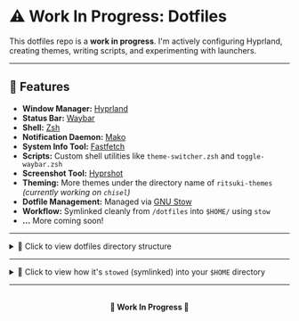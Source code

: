 # ⚠️ Work In Progress: Dotfiles

This dotfiles repo is a **work in progress**. I'm actively configuring Hyprland, creating themes, writing scripts, and experimenting with launchers. 

---

## 🚀 Features

- **Window Manager:** [Hyprland](https://hyprland.org/)
- **Status Bar:** [Waybar](https://wiki.hyprland.org/Useful-Utilities/Status-Bars/)
- **Shell:** [Zsh](https://ohmyz.sh/)
- **Notification Daemon:** [Mako](https://github.com/emersion/mako)
- **System Info Tool:** [Fastfetch](https://github.com/fastfetch-cli/fastfetch)
- **Scripts:** Custom shell utilities like `theme-switcher.zsh` and `toggle-waybar.zsh`
- **Screenshot Tool:** [Hyprshot](https://github.com/Gustash/Hyprshot)
- **Theming:** More themes under the directory name of `ritsuki-themes` *(currently working on `chisel`)*
- **Dotfile Management:** Managed via [GNU Stow]((https://www.gnu.org/software/stow/manual/stow.html))
- **Workflow:** Symlinked cleanly from `/dotfiles` into `$HOME/` using `stow`
- **...** More coming soon!

---

<details>
<summary>📂 Click to view dotfiles directory structure</summary>

```plaintext
~/dotfiles
├── CHANGELOG.md
├── fastfetch
│   └── .config
│       └── fastfetch
│           └── config.jsonc
├── .gitignore
├── hypr
│   └── .config
│       └── hypr
│           ├── hyprland.conf
│           ├── keybindings.conf
│           ├── theme.conf
│           └── workspace.conf
├── mako
│   └── .config
│       └── mako
│           └── config
├── README.md
├── scripts
│   └── .local
│       └── bin
│           ├── battery-notifier.zsh
│           ├── goto-workspace.zsh
│           ├── theme-switcher.zsh
│           └── toggle-waybar.zsh
├── systemd
│   └── .config
│       └── systemd
│           └── user
│               ├── battery-notifier.service
│               └── battery-notifier.timer
├── themes
│   └── ritsuki-themes
│       ├── chisel
│       │   ├── chisel.conf
│       │   └── waybar
│       │       └── style.css
│       └── dream
│           ├── config.jsonc
│           └── dream.conf
├── .vscode
├── waybar
│   └── .config
│       └── waybar
│           ├── config.jsonc
│           └── style.css
└── zsh
    └── .zshrc
```
</details>

---

<details>
<summary>🔗 Click to view how it's <code>stowed</code> (symlinked) into your <code>$HOME</code> directory</summary>

```plaintext
$HOME/
├── .config
│   ├── fastfetch
│   │   └── config.jsonc  -> ~/dotfiles/fastfetch/.config/fastfetch/config.jsonc
│   ├── hypr
│   │   ├── hyprland.conf     -> ~/dotfiles/hypr/.config/hypr/hyprland.conf
│   │   ├── keybindings.conf  -> ~/dotfiles/hypr/.config/hypr/keybindings.conf
│   │   ├── theme.conf        -> ~/dotfiles/hypr/.config/hypr/theme.conf
│   │   └── workspace.conf    -> ~/dotfiles/hypr/.config/hypr/workspace.conf
│   ├── mako
│   │   └── config        -> ~/dotfiles/mako/.config/mako/config
│   ├── systemd
│   │   └── user
│   │       ├── battery-notifier.service -> ~/dotfiles/systemd/.config/systemd/user/battery-notifier.service
│   │       └── battery-notifier.timer   -> ~/dotfiles/systemd/.config/systemd/user/battery-notifier.timer
│   └── waybar
│       ├── config.jsonc  -> ~/dotfiles/waybar/.config/waybar/config.jsonc
│       └── style.css     -> ~/dotfiles/waybar/.config/waybar/style.css
├── .zshrc                     -> ~/dotfiles/zsh/.zshrc
└── .local
    └── bin
        ├── battery-notifier.zsh  -> ~/dotfiles/scripts/.local/bin/battery-notifier.zsh
        ├── goto-workspace.zsh    -> ~/dotfiles/scripts/.local/bin/goto-workspace.zsh
        ├── theme-switcher.zsh    -> ~/dotfiles/scripts/.local/bin/theme-switcher.zsh
        └── toggle-waybar.zsh     -> ~/dotfiles/scripts/.local/bin/toggle-waybar.zsh
```
</details>

---

<br>
 <center><strong>🚧 Work In Progress 🚧</strong></center>

 <!-- Requires:
 - (pacman) stow - Manage installation of multiple softwares in the same directory tree
 - (pacman) jq - Command-line JSON processor. Used by workspace-notifier.zsh
 - (yay) hyprshot - A utility to easily take screenshots in Hyprland
 -->